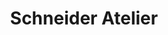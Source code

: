 ---
title: "Schneider Atelier"
url: /klagenfurt-am-woerthersee/schneider-atelier/
shop: Kleidung
---